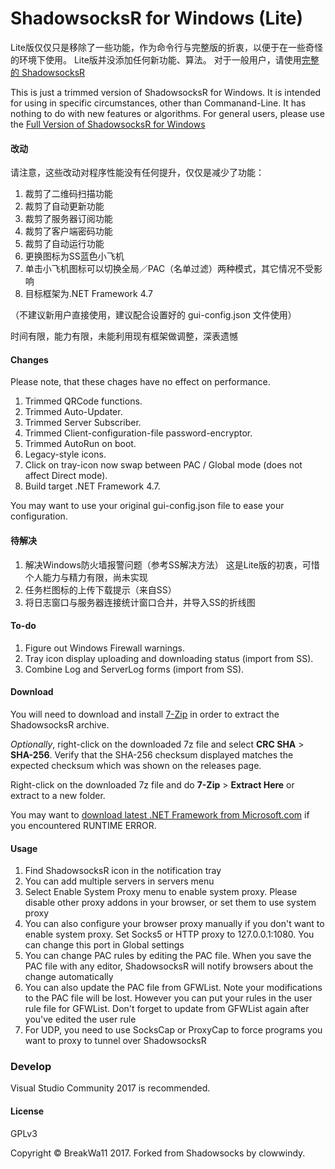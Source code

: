 ShadowsocksR for Windows (Lite)
=======================

Lite版仅仅只是移除了一些功能，作为命令行与完整版的折衷，以便于在一些奇怪的环境下使用。
Lite版并没添加任何新功能、算法。
对于一般用户，请使用[完整的 ShadowsocksR](https://github.com/shadowsocksrr/shadowsocksr-csharp/releases)

This is just a trimmed version of ShadowsocksR for Windows. It is intended for using in specific circumstances, other than Commanand-Line.
It has nothing to do with new features or algorithms.
For general users, please use the [Full Version of ShadowsocksR for Windows](https://github.com/shadowsocksrr/shadowsocksr-csharp/releases)

#### 改动

请注意，这些改动对程序性能没有任何提升，仅仅是减少了功能：

1. 裁剪了二维码扫描功能
1. 裁剪了自动更新功能
1. 裁剪了服务器订阅功能
1. 裁剪了客户端密码功能
1. 裁剪了自动运行功能
1. 更换图标为SS蓝色小飞机
1. 单击小飞机图标可以切换全局／PAC（名单过滤）两种模式，其它情况不受影响
1. 目标框架为.NET Framework 4.7

（不建议新用户直接使用，建议配合设置好的 gui-config.json 文件使用）

时间有限，能力有限，未能利用现有框架做调整，深表遗憾

#### Changes

Please note, that these chages have no effect on performance.

1. Trimmed QRCode functions.
1. Trimmed Auto-Updater.
1. Trimmed Server Subscriber.
1. Trimmed Client-configuration-file password-encryptor.
1. Trimmed AutoRun on boot.
1. Legacy-style icons.
1. Click on tray-icon now swap between PAC / Global mode (does not affect Direct mode).
1. Build target .NET Framework 4.7.

You may want to use your original gui-config.json file to ease your configuration.

#### 待解决

1. 解决Windows防火墙报警问题（参考SS解决方法）
这是Lite版的初衷，可惜个人能力与精力有限，尚未实现
1. 任务栏图标的上传下载提示（来自SS）
1. 将日志窗口与服务器连接统计窗口合并，并导入SS的折线图

#### To-do

1. Figure out Windows Firewall warnings.
1. Tray icon display uploading and downloading status (import from SS).
1. Combine Log and ServerLog forms (import from SS).

#### Download

You will need to download and install [7-Zip](http://www.7-zip.org/) in order 
to extract the ShadowsocksR archive.

_Optionally_, right-click on the downloaded 7z file and select 
**CRC SHA** > **SHA-256**. Verify that the SHA-256 checksum displayed 
matches the expected checksum which was shown on the releases page.

Right-click on the downloaded 7z file and do **7-Zip** > **Extract Here** 
or extract to a new folder.

You may want to [download latest .NET Framework from Microsoft.com](https://www.microsoft.com/net/download/thank-you/net471) 
if you encountered RUNTIME ERROR.

#### Usage

1. Find ShadowsocksR icon in the notification tray
2. You can add multiple servers in servers menu
3. Select Enable System Proxy menu to enable system proxy. Please disable other
proxy addons in your browser, or set them to use system proxy
4. You can also configure your browser proxy manually if you don't want to enable
system proxy. Set Socks5 or HTTP proxy to 127.0.0.1:1080. You can change this
port in Global settings
5. You can change PAC rules by editing the PAC file. When you save the PAC file
with any editor, ShadowsocksR will notify browsers about the change automatically
6. You can also update the PAC file from GFWList. Note your modifications to the PAC
file will be lost. However you can put your rules in the user rule file for GFWList.
Don't forget to update from GFWList again after you've edited the user rule
7. For UDP, you need to use SocksCap or ProxyCap to force programs you want
to proxy to tunnel over ShadowsocksR

### Develop

Visual Studio Community 2017 is recommended.

#### License

GPLv3

Copyright © BreakWa11 2017. Forked from Shadowsocks by clowwindy.